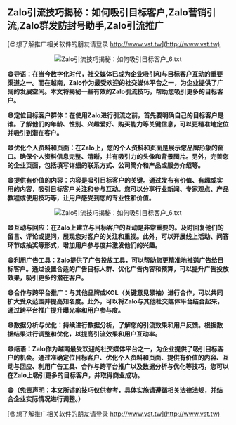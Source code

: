 ## **Zalo引流技巧揭秘：如何吸引目标客户,Zalo营销引流,Zalo群发防封号助手,Zalo引流推广**

[😍想了解推广相关软件的朋友请登录 http://www.vst.tw](http://www.vst.tw)

 <center><img src="https://vst.tw/MP4/tuiguang/png/2.png" alt="Zalo引流技巧揭秘：如何吸引目标客户_6.txt"></center>

**😄导语：在当今数字化时代，社交媒体已成为企业吸引和与目标客户互动的重要渠道之一。而在越南，Zalo作为最受欢迎的社交媒体平台之一，为企业提供了广阔的发展空间。本文将揭秘一些有效的Zalo引流技巧，帮助您吸引更多的目标客户。**

**😄定位目标客户群体：在使用Zalo进行引流之前，首先要明确自己的目标客户是谁。了解他们的年龄、性别、兴趣爱好、购买能力等关键信息，可以更精准地定位并吸引到潜在客户。**

**😄优化个人资料和页面：在Zalo上，您的个人资料和页面是展示您品牌形象的窗口。确保个人资料信息完整、清晰，并有吸引力的头像和背景图片。另外，完善您的企业页面，包括填写详细的联系方式、公司简介和产品或服务介绍等。**

**😄提供有价值的内容：内容是吸引目标客户的关键。通过发布有价值、有趣或实用的内容，吸引目标客户关注和参与互动。您可以分享行业新闻、专家观点、产品教程或使用技巧等，让用户感受到您的专业性和价值。**

 <center><img src="https://vst.tw/MP4/tuiguang/png/5.png" alt="Zalo引流技巧揭秘：如何吸引目标客户_6.txt"></center>

**😄互动与回应：在Zalo上建立与目标客户的互动是非常重要的。及时回复他们的留言、评论或提问，展现您对客户的关注和重视。此外，可以开展线上活动、问答环节或抽奖等形式，增加用户参与度并激发他们的兴趣。**

**😄利用广告工具：Zalo提供了广告投放工具，可以帮助您更精准地推送广告给目标客户。通过设置合适的广告目标人群、优化广告内容和预算，可以提升广告投放效果，吸引更多的潜在客户。**

**😄合作与跨平台推广：与其他品牌或KOL（关键意见领袖）进行合作，可以共同扩大受众范围并提高知名度。此外，可以将Zalo与其他社交媒体平台结合起来，通过跨平台推广提升曝光率和用户参与度。**

**😄数据分析与优化：持续进行数据分析，了解您的引流效果和用户反馈。根据数据结果进行调整和优化，以提高引流效果和用户互动率。**

**😄结语：Zalo作为越南最受欢迎的社交媒体平台之一，为企业提供了吸引目标客户的机会。通过准确定位目标客户、优化个人资料和页面、提供有价值的内容、互动与回应、利用广告工具、合作与跨平台推广以及数据分析与优化等技巧，您可以在Zalo上吸引更多的目标客户，并取得商业成功。**

**😄（免责声明：本文所述的技巧仅供参考，具体实施请遵循相关法律法规，并结合企业实际情况进行调整。）**

[😍想了解推广相关软件的朋友请登录 http://www.vst.tw](http://www.vst.tw)




